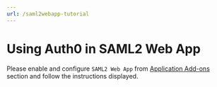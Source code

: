 ```yaml
---
url: /saml2webapp-tutorial
---
```


# Using Auth0 in SAML2 Web App

Please enable and configure `SAML2 Web App` from [Application Add-ons](${manage_url}/#/clients/${account.clientId}/addons) section and follow the instructions displayed.
